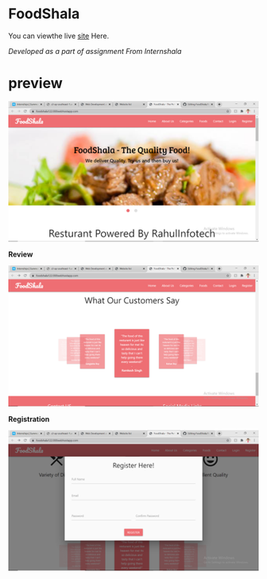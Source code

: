 # FoodShala

You can viewthe live [site](https://foodshala122.000webhostapp.com/) Here.

 *Developed as a part of assignment From Internshala*
 
 # preview
 
 <img src="Screenshot (300).png">
 
 **Review**
 
 <img src="Screenshot (301).png">
 
 **Registration**
 
 <img src="Screenshot (302).png">

